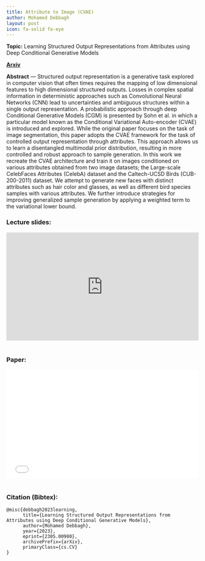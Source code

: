 ```yaml
---
title: Attribute to Image (CVAE)
author: Mohamed Debbagh
layout: post
icon: fa-solid fa-eye
---
```

**Topic:** Learning Structured Output Representations from Attributes using Deep Conditional Generative Models

<a href="https://arxiv.org/abs/2305.00980"><strong>Arxiv</strong></a> 

**Abstract** — Structured output representation is a generative task explored in 
computer vision that often times requires the mapping of low dimensional 
features to high dimensional structured outputs. Losses in complex spatial 
information in deterministic approaches such as Convolutional Neural Networks 
(CNN) lead to uncertainties and ambiguous structures within a single output 
representation. A probabilistic approach through deep Conditional Generative 
Models (CGM) is presented by Sohn et al. in which a particular model known 
as the Conditional Variational Auto-encoder (CVAE) is introduced and explored. 
While the original paper focuses on the task of image segmentation, 
this paper adopts the CVAE framework for the task of controlled output 
representation through attributes. This approach allows us to learn a 
disentangled multimodal prior distribution, resulting in more controlled 
and robust approach to sample generation. In this work we recreate the 
CVAE architecture and train it on images conditioned on various attributes 
obtained from two image datasets; the Large-scale CelebFaces 
Attributes (CelebA) dataset and the Caltech-UCSD Birds (CUB-200-2011) dataset. We attempt 
to generate new faces with distinct attributes such as hair color and glasses, 
as well as different bird species samples with various attributes. We further
introduce strategies for improving generalized sample generation by applying 
a weighted term to the variational lower bound.

### Lecture slides:

<style>.embed-container { position: relative; padding-bottom: 56.25%; height: 0; overflow: hidden; max-width: 100%; } .embed-container iframe, .embed-container object, .embed-container embed { position: absolute; top: 0; left: 0; width: 100%; height: 100%; }</style><div class='embed-container'><iframe src='https://docs.google.com/presentation/d/e/2PACX-1vQGf9yMKG_UJHJn65g2Kb41p7w0Qv01Hgqk-rHakdrfQUkUa3zIgojE7P6uvXE7jHMzZ2mdZpXyqNfT/embed?start=true&loop=true&delayms=10000' frameborder='0' width='1440' height='839' allowfullscreen='true' mozallowfullscreen='true' webkitallowfullscreen='true'></iframe></div>
<br/>

### Paper:

<style>.embed-container { position: relative; padding-bottom: 56.25%; height: 0; overflow: hidden; max-width: 100%; } .embed-container iframe, .embed-container object, .embed-container embed { position: absolute; top: 0; left: 0; width: 100%; height: 100%; }</style><div class='embed-container'><object data='/assets/papers/2023-04-24_attr_to_img.pdf' type='application/pdf'>     <embed src='/assets/papers/2023-04-24_attr_to_img.pdf'>         <p>This browser does not support PDFs. Please download the PDF to view it: <a href='/assets/papers/2023-04-24_attr_to_img.pdf'>Download PDF</a>.</p>     </embed> </object></div>
<br/>

### Citation (Bibtex):

```
@misc{debbagh2023learning,
      title={Learning Structured Output Representations from Attributes using Deep Conditional Generative Models}, 
      author={Mohamed Debbagh},
      year={2023},
      eprint={2305.00980},
      archivePrefix={arXiv},
      primaryClass={cs.CV}
}
```